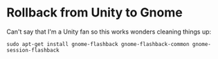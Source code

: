 # Rollback from Unity to Gnome

Can't say that I'm a Unity fan so this works wonders cleaning things up:
```
sudo apt-get install gnome-flashback gnome-flashback-common gnome-session-flashback
```
